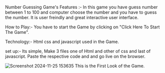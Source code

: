 Number Guessing Game's Features :- 
   In this game you have guess number between 1 to 100 and computer choose the number and you have to guess the number.
   It is user freindly and great interactive user interface.

How to Play:-
      You have to start the Game by clicking on "Click Here To Start The Game".

Technology:-
     Html css and javascript used in the Game.

set up:-
   Its simple, Make 3 files one of Html and other of css and last of javascript. Paste the respective code and and go live on the browser.
    
![Screenshot 2024-11-25 153635](https://github.com/user-attachments/assets/0fbe1485-cff7-4fa5-9f13-f75f9d5ec064)
This is the First Look of the Game.

